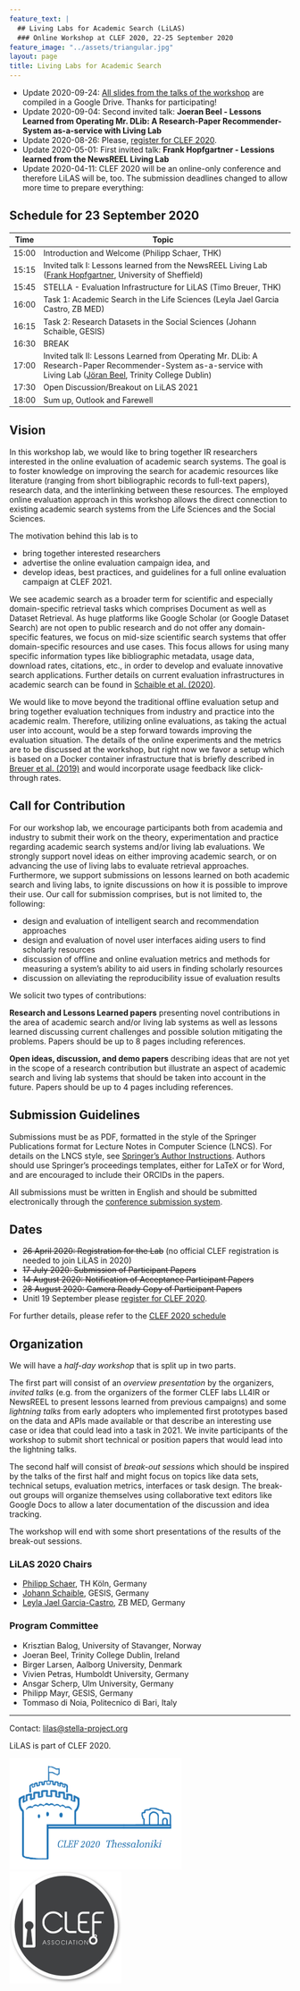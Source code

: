 ```yaml
---
feature_text: |
  ## Living Labs for Academic Search (LiLAS)
  ### Online Workshop at CLEF 2020, 22-25 September 2020
feature_image: "../assets/triangular.jpg"
layout: page
title: Living Labs for Academic Search
---
```


* Update 2020-09-24: [All slides from the talks of the workshop](https://drive.google.com/drive/folders/1u28rJ60texHsipUfgT5ro6dDr99hDVhu?usp=sharing) are compiled in a Google Drive. Thanks for participating!
* Update 2020-09-04: Second invited talk: __Joeran Beel - Lessons Learned from Operating Mr. DLib: A Research-Paper Recommender-System as-a-service with Living Lab__
* Update 2020-08-26: Please, [register for CLEF 2020](https://www.eventbrite.co.uk/e/clef-2020-conference-and-labs-of-the-evaluation-forum-tickets-116107862743).
* Update 2020-05-01: First invited talk: __Frank Hopfgartner - Lessions learned from the NewsREEL Living Lab__
* Update 2020-04-11: CLEF 2020 will be an online-only conference and therefore LiLAS will be, too. The submission deadlines changed to allow more time to prepare everything: [](https://twitter.com/clef_initiative/status/1249003650623639552?s=20)

## Schedule for 23 September 2020


|Time  | Topic  |
|------|------------------------------------|
|15:00 | Introduction and Welcome (Philipp Schaer, THK) |
|15:15 | Invited talk I: Lessons learned from the NewsREEL Living Lab ([Frank Hopfgartner](https://www.sheffield.ac.uk/is/people/academic/frank-hopfgartner), University of Sheffield) |
|15:45 | STELLA - Evaluation Infrastructure for LiLAS (Timo Breuer, THK) |
|16:00 | Task 1: Academic Search in the Life Sciences (Leyla Jael Garcia Castro, ZB MED) |
|16:15 | Task 2: Research Datasets in the Social Sciences (Johann Schaible, GESIS) |
|16:30 | BREAK |
|17:00 | Invited talk II: Lessons Learned from Operating Mr. DLib: A Research-Paper Recommender-System as-a-service with Living Lab ([Jöran Beel](https://www.scss.tcd.ie/joeran.beel/), Trinity College Dublin) |
|17:30 | Open Discussion/Breakout on LiLAS 2021 |
|18:00 | Sum up, Outlook and Farewell |

## Vision

In this workshop lab, we would like to bring together IR researchers interested in the online evaluation of academic search systems. The goal is to foster knowledge on improving the search for academic resources like literature (ranging from short bibliographic records to full-text papers), research data, and the interlinking between these resources. The employed online evaluation approach in this workshop allows the direct connection to existing academic search systems from the Life Sciences and the Social Sciences.

The motivation behind this lab is to 
- bring together interested researchers
- advertise the online evaluation campaign idea, and
- develop ideas, best practices, and guidelines for a full online evaluation campaign at CLEF 2021.

We see academic search as a broader term for scientific and especially domain-specific retrieval tasks which comprises Document as well as Dataset Retrieval.
As huge platforms like Google Scholar (or Google Dataset Search) are not open to public research and do not offer any domain-specific features, we focus on mid-size scientific search systems that offer domain-specific resources and use cases. This focus allows for using many specific information types like bibliographic metadata, usage data, download rates, citations, etc., in order to develop and evaluate innovative search applications. Further details on current evaluation infrastructures in academic search can be found in [Schaible et al. (2020)](http://link.springer.com/article/10.1007/s13222-020-00335-x).

We would like to move beyond the traditional offline evaluation setup and bring together evaluation techniques from industry and practice into the academic realm. Therefore, utilizing online evaluations, as taking the actual user into account, would be a step forward towards improving the evaluation situation.
The details of the online experiments and the metrics are to be discussed at the workshop, but right now we favor a setup which is based on a Docker container infrastructure that is briefly described in [Breuer et al. (2019)](http://ceur-ws.org/Vol-2409/position01.pdf) and would incorporate usage feedback like click-through rates.


## Call for Contribution

For our workshop lab, we encourage participants both from academia and industry to submit their work on the theory, experimentation and practice regarding academic search systems and/or living lab evaluations. We strongly support novel ideas on either improving academic search, or on advancing the use of living labs to evaluate retrieval approaches. Furthermore, we support submissions on lessons learned on both academic search and living labs, to ignite discussions on how it is possible to improve their use. Our call for submission comprises, but is not limited to, the following: 
- design and evaluation of intelligent search and recommendation approaches
- design and evaluation of novel user interfaces aiding users to find scholarly resources
- discussion of offline and online evaluation metrics and methods for measuring a system’s ability to aid users in finding scholarly resources 
- discussion on alleviating the reproducibility issue of evaluation results

  
We solicit two types of contributions:

__Research and Lessons Learned papers__ presenting novel contributions in the area of academic search and/or living lab systems as well as lessons learned discussing current challenges and possible solution mitigating the problems. Papers should be up to 8 pages including references.

__Open ideas, discussion, and demo papers__ describing ideas that are not yet in the scope of a research contribution but illustrate an aspect of academic search and living lab systems that should be taken into account in the future. Papers should be up to 4 pages including references.


## Submission Guidelines

Submissions must be as PDF, formatted in the style of the Springer Publications format for Lecture Notes in Computer Science (LNCS). For details on the LNCS style, see [Springer’s Author Instructions](https://www.springer.com/gp/computer-science/lncs/conference-proceedings-guidelines). Authors should use Springer’s proceedings templates, either for LaTeX or for Word, and are encouraged to include their ORCIDs in the papers. 

All submissions must be written in English and should be submitted electronically through the [conference submission system](https://www.easychair.org/conferences/?conf=clef2020).


<!--
## Tasks

As this is a workshop lab, we don't have any explicit tasks like regular evaluation labs at CLEF. 

Nevertheless we would like to release some sample data sets from the scientific search systems LIVIVO and GESIS-wide Search and some Docker templates to allow early adopters to implement first prototypes for an online evaluation. At the workshop we would like to have these early adopters who took part in this open beta phase to present their first-hand experiences to lay a foundation for 2021.
-->

## Dates

* ~~26 April 2020: Registration for the Lab~~ (no official CLEF registration is needed to join LiLAS in 2020)
* ~~17 July 2020: Submission of Participant Papers~~
* ~~14 August 2020: Notification of Acceptance Participant Papers~~
* ~~28 August 2020: Camera Ready Copy of Participant Papers~~
* Unitl 19 September please [register for CLEF 2020](https://www.eventbrite.co.uk/e/clef-2020-conference-and-labs-of-the-evaluation-forum-tickets-116107862743).

For further details, please refer to the [CLEF 2020 schedule](https://clef2020.clef-initiative.eu/index.php?page=Pages/schedule.html)


## Organization

We will have a *half-day workshop* that is split up in two parts. 

The first part will consist of an *overview presentation* by the organizers, *invited talks* (e.g. from the organizers of the former CLEF labs LL4IR or NewsREEL to present lessons learned from previous campaigns) and some *lightning talks* from early adopters who implemented first prototypes based on the data and APIs made available or that describe an interesting use case or idea that could lead into a task in 2021. We invite participants of the workshop to submit short technical or position papers that would lead into the lightning talks.

The second half will consist of *break-out sessions* which should be inspired by the talks of the first half and might focus on topics like data sets, technical setups, evaluation metrics, interfaces or task design. The break-out groups will organize themselves using collaborative text editors like Google Docs to allow a later documentation of the discussion and idea tracking.

The workshop will end with some short presentations of the results of the break-out sessions.

### LiLAS 2020 Chairs

- [Philipp Schaer](https://ir.web.th-koeln.de/people/philipp-schaer/), TH Köln, Germany
- [Johann Schaible](https://gesis.org/person/johann.schaible), GESIS, Germany
- [Leyla Jael Garcia-Castro](https://www.linkedin.com/in/leyla-jael-garcia-castro-85384a17/), ZB MED, Germany

### Program Committee 

- Krisztian Balog, University of Stavanger, Norway
- Joeran Beel, Trinity College Dublin, Ireland
- Birger Larsen, Aalborg University, Denmark
- Vivien Petras, Humboldt University, Germany
- Ansgar Scherp, Ulm University, Germany
- Philipp Mayr, GESIS, Germany
- Tommaso di Noia, Politecnico di Bari, Italy

---

Contact: <lilas@stella-project.org>

LiLAS is part of CLEF 2020.

[<img src="../assets/clef2020_logo.png" height="200">](https://clef2020.clef-initiative.eu/)
[<img src="../assets/clef-association-logo.png" height="200">](https://www.clef-initiative.eu/)

